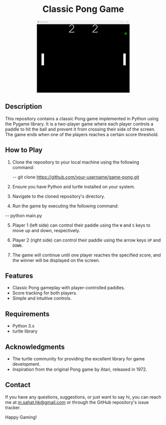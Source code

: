 <div align="center">

# Classic Pong Game

</div>

<div align="center">

<img src="image.png" alt="Pong Gameplay" width="300">

</div>

## Description

This repository contains a classic Pong game implemented in Python using the Pygame library. It is a two-player game where each player controls a paddle to hit the ball and prevent it from crossing their side of the screen. The game ends when one of the players reaches a certain score threshold.

## How to Play

1. Clone the repository to your local machine using the following command:

   -- git clone https://github.com/your-username/game-pong.git

2. Ensure you have Python and turtle installed on your system.

3. Navigate to the cloned repository's directory.

4. Run the game by executing the following command:

  -- python main.py

5. Player 1 (left side) can control their paddle using the `W` and `S` keys to move up and down, respectively.

6. Player 2 (right side) can control their paddle using the arrow keys `UP` and `DOWN`.

7. The game will continue until one player reaches the specified score, and the winner will be displayed on the screen.

## Features

- Classic Pong gameplay with player-controlled paddles.
- Score tracking for both players.
- Simple and intuitive controls.

## Requirements

- Python 3.x
- turtle library

## Acknowledgments

- The turtle community for providing the excellent library for game development.
- Inspiration from the original Pong game by Atari, released in 1972.

## Contact

If you have any questions, suggestions, or just want to say hi, you can reach me at m.sahat.hk@gmail.com or through the GitHub repository's issue tracker.

Happy Gaming!
